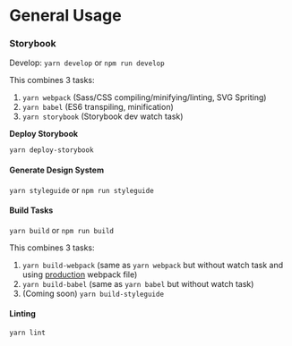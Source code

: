 # General Usage

### Storybook

Develop: `yarn develop` or `npm run develop`

This combines 3 tasks:

1. `yarn webpack` \(Sass/CSS compiling/minifying/linting, SVG Spriting\)
2. `yarn babel` \(ES6 transpiling, minification\)
3. `yarn storybook` \(Storybook dev watch task\)

**Deploy Storybook**

`yarn deploy-storybook`

#### Generate Design System

`yarn styleguide` or `npm run styleguide`

#### Build Tasks

`yarn build` or `npm run build`

This combines 3 tasks:

1. `yarn build-webpack` \(same as `yarn webpack`  but without watch task and using [production](https://fourkitchens.gitbook.io/emulsify-design-system/help/webpack-and-build#project) webpack file\)
2. `yarn build-babel` \(same as `yarn babel` but without watch task\)
3. \(Coming soon\) `yarn build-styleguide`

#### Linting

`yarn lint`

